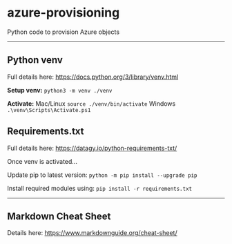# azure-provisioning
Python code to provision Azure objects

---
## Python venv
Full details here: https://docs.python.org/3/library/venv.html

**Setup venv:**
    `python3 -m venv ./venv`

**Activate:**
Mac/Linux   `source ./venv/bin/activate`
Windows     `.\venv\Scripts\Activate.ps1`

## Requirements.txt
Full details here: https://datagy.io/python-requirements-txt/

Once venv is activated...

Update pip to latest version:
`python -m pip install --upgrade pip`

Install required modules using:
`pip install -r requirements.txt`

---
## Markdown Cheat Sheet

Details here: https://www.markdownguide.org/cheat-sheet/